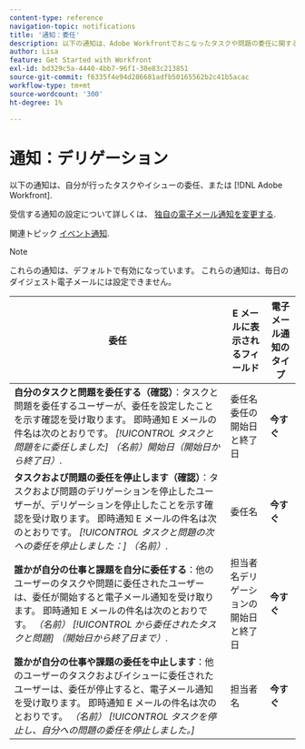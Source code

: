 ```yaml
---
content-type: reference
navigation-topic: notifications
title: '通知：委任'
description: 以下の通知は、Adobe Workfrontでおこなったタスクや問題の委任に関する情報を提供します。
author: Lisa
feature: Get Started with Workfront
exl-id: bd329c5a-4440-4bb7-96f1-30e83c213851
source-git-commit: f6335f4e94d286681adfb50165562b2c41b5acac
workflow-type: tm+mt
source-wordcount: '300'
ht-degree: 1%

---
```


# 通知：デリゲーション

以下の通知は、自分が行ったタスクやイシューの委任、または [!DNL Adobe Workfront].

受信する通知の設定について詳しくは、 [独自の電子メール通知を変更する](activate-or-deactivate-your-own-event-notifications.md).

関連トピック [イベント通知](event-notifications.md).

>[!NOTE]
>
>これらの通知は、デフォルトで有効になっています。 これらの通知は、毎日のダイジェスト電子メールには設定できません。

| 委任 | E メールに表示されるフィールド | 電子メール通知のタイプ |
|------------------------------------------------------------------------------------------------------------------------------------------------------------------------------------------------------------------------------------------------------------------------------------------------|-----------------------------------------------------|----------------------------|
| **自分のタスクと問題を委任する（確認）**：タスクと問題を委任するユーザーが、委任を設定したことを示す確認を受け取ります。 即時通知 E メールの件名は次のとおりです。 *[!UICONTROL タスクと問題をに委任しました] （名前）開始日（開始日から終了日）*. | 委任名委任の開始日と終了日 | **今すぐ** |
| **タスクおよび問題の委任を停止します（確認）**：タスクおよび問題のデリゲーションを停止したユーザーが、デリゲーションを停止したことを示す確認を受け取ります。 即時通知 E メールの件名は次のとおりです。 *[!UICONTROL タスクと問題の次への委任を停止しました：] （名前）*. | 委任名 | **今すぐ** |
| **誰かが自分の仕事と課題を自分に委任する**：他のユーザーのタスクや問題に委任されたユーザーは、委任が開始すると電子メール通知を受け取ります。 即時通知 E メールの件名は次のとおりです。 *（名前） [!UICONTROL から委任されたタスクと問題] （開始日から終了日まで）*. | 担当者名デリゲーションの開始日と終了日 | **今すぐ** |
| **誰かが自分の仕事や課題の委任を中止します**：他のユーザーのタスクおよびイシューに委任されたユーザーは、委任が停止すると、電子メール通知を受け取ります。 即時通知 E メールの件名は次のとおりです。 *（名前） [!UICONTROL タスクを停止し、自分への問題の委任を停止しました。]* | 担当者名 | **今すぐ** |
